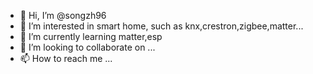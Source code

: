 - 👋 Hi, I’m @songzh96
- 👀 I’m interested in smart home, such as knx,crestron,zigbee,matter...
- 🌱 I’m currently learning matter,esp
- 💞️ I’m looking to collaborate on ...
- 📫 How to reach me ...

<!---
songzh96/songzh96 is a ✨ special ✨ repository because its `README.md` (this file) appears on your GitHub profile.
You can click the Preview link to take a look at your changes.
--->
